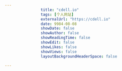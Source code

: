 ---
                title: "cdell.io"
                tags: [个人网站]
                externalUrl: "https://cdell.io"
                date: 9984-08-08
                showDate: false
                showAuthor: false
                showReadingTime: false
                showEdit: false
                showLikes: false
                showViews: false
                layoutBackgroundHeaderSpace: false
                ---

